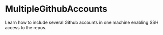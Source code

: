 # MultipleGithubAccounts
Learn how to include several Github accounts in one machine enabling SSH access to the repos.
